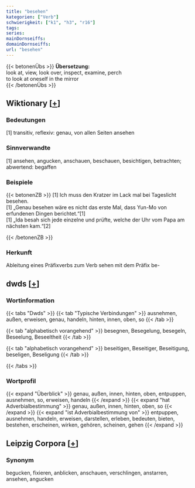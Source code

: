 ```yaml
---
title: "besehen"
kategorien: ["Verb"]
schwierigkeit: ["k1", "h3", "r16"]
tags:
series:
mainDornseiffs:
domainDornseiffs:
url: "besehen"
---
```


{{< betonenÜbs >}}
**Übersetzung:**  
look at, view, look over, inspect, examine, perch  
to look at oneself in the mirror  
{{< /betonenÜbs >}}

## Wiktionary [[+](https://de.wiktionary.org/wiki/besehen)]

### Bedeutungen
[1] transitiv, reflexiv: genau, von allen Seiten ansehen  

### Sinnverwandte
[1] ansehen, angucken, anschauen, beschauen, besichtigen, betrachten; abwertend: begaffen  

### Beispiele
{{< betonenZB >}}
[1] Ich muss den Kratzer im Lack mal bei Tageslicht besehen.  
[1] „Genau besehen wäre es nicht das erste Mal, dass Yun-Mo von erfundenen Dingen berichtet.“[1]  
[1] „Ida besah sich jede einzelne und prüfte, welche der Uhr vom Papa am nächsten kam.“[2]  

{{< /betonenZB >}}
### Herkunft
Ableitung eines Präfixverbs zum Verb sehen mit dem Präfix be-  



## dwds [[+](https://www.dwds.de/wb/besehen)]

### Wortinformation
{{< tabs "Dwds" >}}
{{< tab "Typische Verbindungen" >}}
ausnehmen, außen, erweisen, genau, handeln, hinten, innen, oben, so
{{< /tab >}}

{{< tab "alphabetisch vorangehend" >}}
besegnen, Besegelung, besegeln, Beseelung, Beseeltheit
{{< /tab >}}

{{< tab "alphabetisch vorangehend" >}}
beseitigen, Beseitiger, Beseitigung, beseligen, Beseligung
{{< /tab >}}

{{< /tabs >}}

### Wortprofil
{{< expand "Überblick" >}} genau, außen, innen, hinten, oben, entpuppen, ausnehmen, so, erweisen, handeln {{< /expand >}}
{{< expand "hat Adverbialbestimmung" >}} genau, außen, innen, hinten, oben, so {{< /expand >}}
{{< expand "ist Adverbialbestimmung von" >}} entpuppen, ausnehmen, handeln, erweisen, darstellen, erleben, bedeuten, bieten, bestehen, erscheinen, wirken, gehören, scheinen, gehen {{< /expand >}}

## Leipzig Corpora [[+](https://corpora.uni-leipzig.de/en/res?word=besehen&corpusId=deu_newscrawl-public_2018)]


### Synonym
begucken, fixieren, anblicken, anschauen, verschlingen, anstarren, ansehen, angucken


